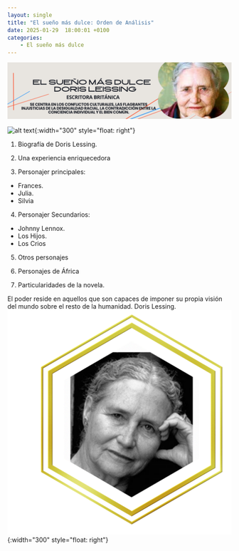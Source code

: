 ```yaml
---
layout: single
title: "El sueño más dulce: Orden de Análisis"
date: 2025-01-29  18:00:01 +0100
categories: 
    - El sueño más dulce
---
```

![alt text](</assets/img/banner doris lessing.png>)

 





![alt text](</assets/img/el sueño mas dulce portada.jpg>){:width="300" style="float: right"} 
1.	 Biografía de Doris Lessing.     

2.	Una experiencia enriquecedora

3. Personajer principales:
* Frances.
* Julia.
* Silvia 


4. Personajer Secundarios:
* Johnny Lennox.
* Los Hijos.
* Los Crios 


5.	Otros personajes

6.	Personajes de África

7.	Particularidades de la novela. 








 El poder reside en aquellos que son capaces de imponer su propia visión del mundo sobre el resto de la humanidad. Doris Lessing.![alt text](</assets/img/Doris fotogragia.png>){:width="300" style="float: right"}